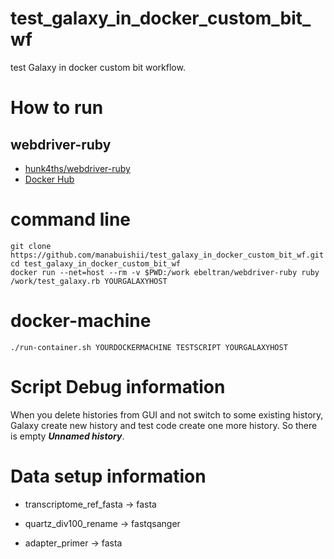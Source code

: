 # test_galaxy_in_docker_custom_bit_wf

test Galaxy in docker custom bit workflow.

# How to run

## webdriver-ruby

* [hunk4ths/webdriver-ruby](https://github.com/hunk4ths/webdriver-ruby)
* [Docker Hub](https://hub.docker.com/r/ebeltran/webdriver-ruby/)

# command line

```
git clone https://github.com/manabuishii/test_galaxy_in_docker_custom_bit_wf.git
cd test_galaxy_in_docker_custom_bit_wf
docker run --net=host --rm -v $PWD:/work ebeltran/webdriver-ruby ruby /work/test_galaxy.rb YOURGALAXYHOST
```
# docker-machine

```
./run-container.sh YOURDOCKERMACHINE TESTSCRIPT YOURGALAXYHOST
```

# Script Debug information

When you delete histories from GUI and not switch to some existing history,
Galaxy create new history and test code create one more history.
So there is empty ***Unnamed history***.

# Data setup information

* transcriptome_ref_fasta -> fasta

* quartz_div100_rename -> fastqsanger

* adapter_primer -> fasta

